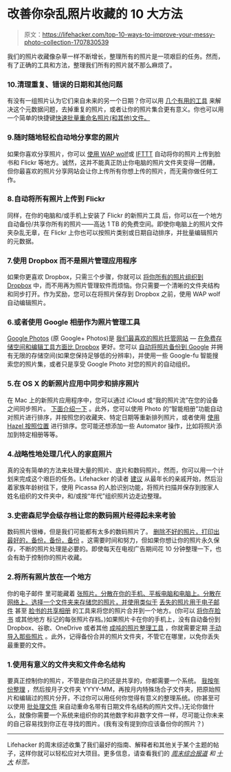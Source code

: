 # 改善你杂乱照片收藏的 10 大方法

> 原文：<https://lifehacker.com/top-10-ways-to-improve-your-messy-photo-collection-1707830539>

我们的照片收藏像杂草一样不断增长，整理所有的照片是一项艰巨的任务。然而，有了正确的工具和方法，整理我们所有的照片就不那么麻烦了。



### 10.清理重复、错误的日期和其他问题

有没有一组照片认为它们来自未来的另一个日期？你可以用 [几个有用的工具](http://lifehacker.com/clean-up-your-photo-collection-with-free-tools-5535510) 来解决这个元数据问题，去掉重复的照片，或者让你的照片集合更有意义。你也可以用一个简单的快捷键[快速批量重命名照片(和其他)文件。](http://lifehacker.com/rename-your-digital-photos-in-bulk-196573)

### 9.随时随地轻松自动地分享您的照片

如果你喜欢分享照片，你可以 [使用 WAP wolf](http://lifehacker.com/how-to-supercharge-your-dropbox-or-google-drive-with-wa-5907706)或 [IFTTT](http://lifehacker.com/all-the-new-stuff-in-ifttt-for-android-and-what-you-can-1566974091) 自动将你的照片上传到脸书和 Flickr 等地方。诚然，这并不能真正防止你电脑的照片文件夹变得一团糟，但你最喜欢的照片分享网站会让你上传所有你想上传的照片，而无需你做任何工作。

### 8.自动将所有照片上传到 Flickr

同样，在你的电脑和/或手机上安装了 Flickr 的新照片工具 后，你可以在一个地方自动备份/共享你所有的照片——高达 1 TB 的免费空间。即使你电脑上的照片文件夹杂乱无章，在 Flickr 上你也可以按照片类别或日期自动排序，并批量编辑照片的元数据。

### 7.使用 Dropbox 而不是照片管理应用程序

如果你更喜欢 Dropbox，只需三个步骤，你就可以 [将你所有的照片组织到 Dropbox](http://lifehacker.com/why-i-ditched-photo-management-apps-and-use-dropbox-ins-1063233673) 中，而不用再为照片管理软件而烦恼。你只需要一个清晰的文件夹结构和同步打开。作为奖励，您可以在将照片保存到 Dropbox 之前，使用 WAP wolf 自动编辑照片。

### 6.或者使用 Google 相册作为照片管理工具

[Google Photos](http://photos.google.com) (原 Google+ Photos)是 [我们最喜欢的照片托管网站](https://lifehacker.com/most-popular-image-hosting-web-site-google-photos-1680984366) — [在免费存储空间和编辑工具方面比 Dropbox](http://lifehacker.com/google-vs-dropbox-which-is-better-for-hosting-and-sha-1488854866) 更好。您可以 [自动将照片备份到 Google](http://lifehacker.com/all-the-awesome-stuff-you-can-do-with-google-photos-1590108193) 并拥有无限的存储空间(如果您保持足够低的分辨率)，并使用一些 Google-fu 智能搜索您的照片集，或者只是享受 Google Photo 对您的照片的自动组织。

### 5.在 OS X 的新照片应用中同步和排序照片

在 Mac 上的新照片应用程序中，您可以通过 iCloud 或“我的照片流”在您的设备之间同步照片。 [下面介绍一下](http://lifehacker.com/how-to-set-up-and-use-apples-new-photos-app-in-os-x-yos-1697595730) 。此外，您可以使用 Photo 的“智能相册”功能自动对照片进行排序，并按照您的收藏夹、特定日期等重新排列照片，或者使用 [使用 Hazel 按照位置](http://lifehacker.com/use-hazel-to-automatically-sort-photos-by-location-1707213502) 进行排序。您可能还想添加一些 Automator 操作，比如将照片添加到特定相册等等。

### 4.战略性地处理几代人的家庭照片

真的没有简单的方法来处理大量的照片、底片和数码照片。然而，你可以用一个计划来完成这个艰巨的任务。Lifehacker 的读者 [建议](http://lifehacker.com/how-can-i-organize-generations-of-family-photos-1448821758) 从最年长的亲戚开始，然后沿着家族年龄树往下，使用 Picassa 的人脸识别功能，将照片扫描并保存到按家人姓名组织的文件夹中，和/或按“年代”组织照片边走边整理。

### 3.史密森尼学会级存档让您的数码照片经得起未来考验

数码照片很棒，但是我们可能都有太多的数码照片了。 [删除不好的照片，打印出最好的，备份，备份，备份](http://lifehacker.com/future-proof-your-digital-photos-with-better-archiving-5725219) 。这需要时间和努力，但如果你想让你的照片永久保存，不断的照片处理是必要的。即使每天在电视广告期间花 10 分钟整理一下，也会有助于控制你的照片收藏。

### 2.将所有照片放在一个地方

你的电子邮件 里可能藏着 [张照片。分散在你的手机、平板电脑和电脑上。分散在网络上。选择一个文件夹来存储您的照片，并使用类似于](http://lifehacker.com/lost-photos-scrubs-your-email-for-missing-pictures-5932082) [丢失的照片用于电子邮件](http://lifehacker.com/lost-photos-finds-old-pictures-youve-misplaced-is-free-5989532) 甚至 [脸书的共享相册](http://lifehacker.com/facebooks-shared-photo-albums-consolidate-your-photos-1253983520) 的工具来将您的照片合并到一个地方。(你可以 [将你在脸书](http://lifehacker.com/how-to-automatically-archive-every-facebook-photo-youre-5990090) 或其他地方 标记的每张照片存档。)如果照片卡在你的手机上，没有自动备份到 Dropbox、谷歌、OneDrive 或者其他 [成吨的照片整理工具](http://lifehacker.com/tag/photo-management) ，你就需要定期 [手动导入那些照片](http://lifehacker.com/how-to-get-pictures-off-of-your-camera-and-into-your-co-5806133) 。此外，记得备份合并的照片文件夹，不管它在哪里，以免你丢失最重要的文件。

### 1.使用有意义的文件夹和文件命名结构

要真正控制你的照片，不管是你自己的还是共享的，你都需要一个系统。 [我按年份整理](http://www.ehow.com/ehow-tech/blog/the-easiest-way-to-organize-your-mess-of-photos/) ，然后按月子文件夹 YYYY-MM，再按月内特殊场合子文件夹，把原始照片和编辑过的照片分开，不过你可以用任何你觉得有意义的整理系统。(你甚至可以使用 [批处理文件](http://hackerspace.kinja.com/how-to-some-basic-and-not-so-basic-photo-management-551644940) 来自动重命名带有日期文件名结构的照片文件。)无论你做什么，就像你需要一个系统来组织你的其他数字和非数字文件一样，尽可能让你未来的自己容易找到你正在寻找的图片。(我有没有提到你应该备份你的照片？)

* * *

Lifehacker 的周末综述收集了我们最好的指南、解释者和其他关于某个主题的帖子，这样你就可以轻松应对大项目。更多信息，请查看我们的 [*周末综合报道*](http://lifehacker.com/tag/weekend-roundup) *和* [*十大*](http://lifehacker.com/tag/lifehacker-top-10) *标签。*